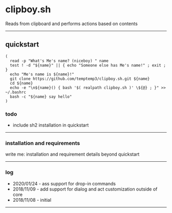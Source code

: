 # clipboy.sh

Reads from clipboard and performs actions based on contents

---

## quickstart

```
(
  read -p "What's Me's name? (niceboy) " name
  test ! -d "${name}" || { echo "Someone else has Me's name!" ; exit ; }
  echo "Me's name is ${name}!"
  git clone https://github.com/temptemp3/clipboy.sh.git ${name}
  cd ${name}
  echo -e "\n${name}() { bash '$( realpath clipboy.sh )' \${@} ; }" >> ~/.bashrc
  bash -c "${name} say hello"
)
```

### todo

 + include sh2 installation in quickstart

---

### installation and requirements

write me: installation and requirement details beyond quickstart

---

### log

 + 2020/01/24 - ass support for drop-in commands
 + 2018/11/09 - add support for dialog and act customization outside of core
 + 2018/11/08 - initial

---
